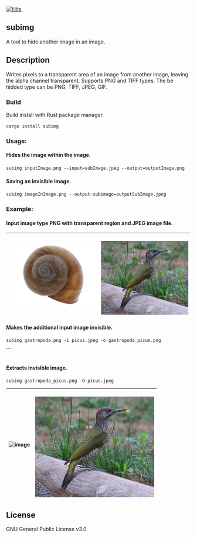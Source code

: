 
[![Hits](https://hits.seeyoufarm.com/api/count/incr/badge.svg?url=https%3A%2F%2Fgithub.com%2Fpic16f877ccs%2Fsubimg&count_bg=%2379C83D&title_bg=%23555555&icon=&icon_color=%23E7E7E7&title=hits&edge_flat=false)](https://hits.seeyoufarm.com)

## subimg

A tool to hide another image in an image.

## Description

Writes pixels to a transparent area of an image from another image, leaving the alpha channel transparent. Supports PNG and TIFF types. The be hidded type can be PNG, TIFF, JPEG, GIF.

### Build

Build install with Rust package manager.

```console
cargo install subimg
```

### Usage:

#### Hides the image within the image.

```console
subimg inputImage.png --input=subImage.jpeg --output=outputImage.png
```

#### Saving an invisible image.

```console
subimg imageInImage.png --output-subimage=outputSubImage.jpeg
```

### Example:

#### Input image type PNG with transparent region and JPEG image file.
|<img title="Image with alpha channel" src="md_img/gastropoda.png" alt="" width="325" height="">| <br> <img title="Additional image" src="md_img/picus.jpeg" alt="" width="325" height=""></br>|
|:-:|:-:|

#### Makes the additional input image invisible.
```console
subimg gastropoda.png -i picus.jpeg -o gastropoda_picus.png
```
|<img title="Image in image" src="md_img/gastropoda_picus.png" alt="" width="325" height="">|
|:-:|

#### Extracts invisible image.
```console
subimg gastropoda_picus.png -O picus.jpeg
```
|<img title="Input image" src="md_img/gastropoda_picus.png" alt="image" width="325" height="">|<br> <img title="Otput subimage" src="md_img/picus.jpeg" alt="image" width="325" height=""></br>|
|:-:|:-:|

## License

GNU General Public License v3.0
